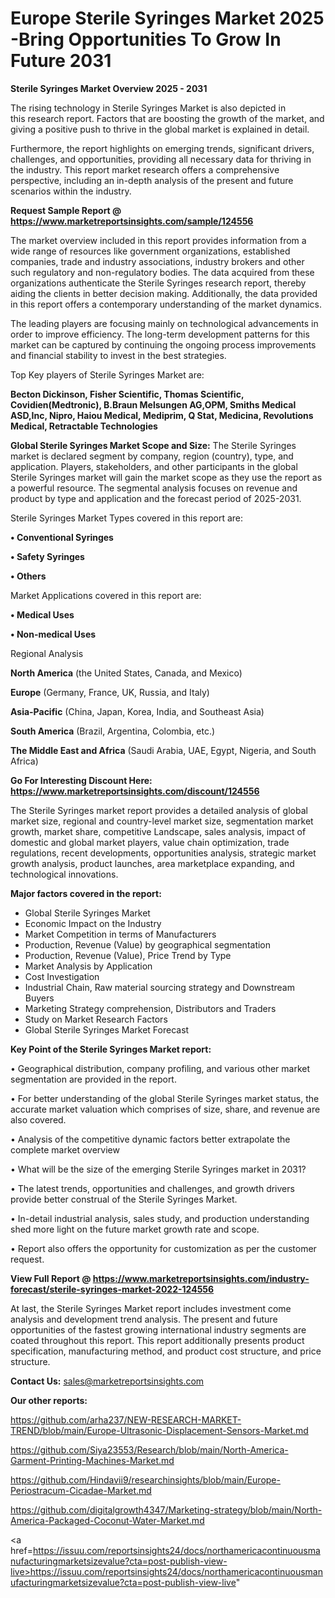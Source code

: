 # Europe Sterile Syringes Market 2025 -Bring Opportunities To Grow In Future 2031

<Strong> Sterile Syringes Market Overview 2025 - 2031</strong>

The rising technology in Sterile Syringes Market is also depicted in this research report. Factors that are boosting the growth of the market, and giving a positive push to thrive in the global market is explained in detail.

Furthermore, the report highlights on emerging trends, significant drivers, challenges, and opportunities, providing all necessary data for thriving in the industry. This report market research offers a comprehensive perspective, including an in-depth analysis of the present and future scenarios within the industry.

<strong>Request Sample Report @ <a href=https://www.marketreportsinsights.com/sample/124556>https://www.marketreportsinsights.com/sample/124556</a></strong>

The market overview included in this report provides information from a wide range of resources like government organizations, established companies, trade and industry associations, industry brokers and other such regulatory and non-regulatory bodies. The data acquired from these organizations authenticate the Sterile Syringes research report, thereby aiding the clients in better decision making. Additionally, the data provided in this report offers a contemporary understanding of the market dynamics.

The leading players are focusing mainly on technological advancements in order to improve efficiency. The long-term development patterns for this market can be captured by continuing the ongoing process improvements and financial stability to invest in the best strategies.

Top Key players of Sterile Syringes Market are:

<strong>Becton Dickinson, Fisher Scientific, Thomas Scientific, Covidien(Medtronic), B.Braun Melsungen AG,OPM, Smiths Medical ASD,Inc, Nipro, Haiou Medical, Mediprim, Q Stat, Medicina, Revolutions Medical, Retractable Technologies</strong>

<strong><b>Global Sterile Syringes Market Scope and Size:</b></strong>
The Sterile Syringes market is declared segment by company, region (country), type, and application. Players, stakeholders, and other participants in the global Sterile Syringes market will gain the market scope as they use the report as a powerful resource. The segmental analysis focuses on revenue and product by type and application and the forecast period of 2025-2031.

Sterile Syringes Market Types covered in this report are:

<strong>• Conventional Syringes

• Safety Syringes

• Others</strong>

Market Applications covered in this report are:

<strong>• Medical Uses

• Non-medical Uses</strong> 

Regional Analysis

<strong>North America</strong> (the United States, Canada, and Mexico)

<strong>Europe</strong> (Germany, France, UK, Russia, and Italy)

<strong>Asia-Pacific</strong> (China, Japan, Korea, India, and Southeast Asia)

<strong>South America</strong> (Brazil, Argentina, Colombia, etc.)

<strong>The Middle East and Africa</strong> (Saudi Arabia, UAE, Egypt, Nigeria, and South Africa)

<strong>Go For Interesting Discount Here: <a href=https://www.marketreportsinsights.com/discount/124556>https://www.marketreportsinsights.com/discount/124556</a></strong>

The Sterile Syringes market report provides a detailed analysis of global market size, regional and country-level market size, segmentation market growth, market share, competitive Landscape, sales analysis, impact of domestic and global market players, value chain optimization, trade regulations, recent developments, opportunities analysis, strategic market growth analysis, product launches, area marketplace expanding, and technological innovations.

<strong><b>Major factors covered in the report:</b></strong>
<ul>
  <li>Global Sterile Syringes Market </li>
  <li>Economic Impact on the Industry</li>
  <li>Market Competition in terms of Manufacturers</li>
  <li>Production, Revenue (Value) by geographical segmentation</li>
  <li>Production, Revenue (Value), Price Trend by Type</li>
  <li>Market Analysis by Application</li>
  <li>Cost Investigation</li>
  <li>Industrial Chain, Raw material sourcing strategy and Downstream Buyers</li>
  <li>Marketing Strategy comprehension, Distributors and Traders</li>
  <li>Study on Market Research Factors</li>
  <li>Global Sterile Syringes Market Forecast</li>
</ul>

<strong><b>Key Point of the Sterile Syringes Market report:</b></strong>

• Geographical distribution, company profiling, and various other market segmentation are provided in the report.

• For better understanding of the global Sterile Syringes market status, the accurate market valuation which comprises of size, share, and revenue are also covered.

• Analysis of the competitive dynamic factors better extrapolate the complete market overview

• What will be the size of the emerging Sterile Syringes market in 2031?

• The latest trends, opportunities and challenges, and growth drivers provide better construal of the Sterile Syringes Market.

• In-detail industrial analysis, sales study, and production understanding shed more light on the future market growth rate and scope.

• Report also offers the opportunity for customization as per the customer request.

<strong><b>View Full Report @ <a href=https://www.marketreportsinsights.com/industry-forecast/sterile-syringes-market-2022-124556>https://www.marketreportsinsights.com/industry-forecast/sterile-syringes-market-2022-124556</a></b></strong>


At last, the Sterile Syringes Market report includes investment come analysis and development trend analysis. The present and future opportunities of the fastest growing international industry segments are coated throughout this report. This report additionally presents product specification, manufacturing method, and product cost structure, and price structure.

<strong>Contact Us:</strong>
sales@marketreportsinsights.com

<strong>Our other reports:</strong>

<a href=https://github.com/arha237/NEW-RESEARCH-MARKET-TREND/blob/main/Europe-Ultrasonic-Displacement-Sensors-Market.md>https://github.com/arha237/NEW-RESEARCH-MARKET-TREND/blob/main/Europe-Ultrasonic-Displacement-Sensors-Market.md</a>

<a href=https://github.com/Siya23553/Research/blob/main/North-America-Garment-Printing-Machines-Market.md>https://github.com/Siya23553/Research/blob/main/North-America-Garment-Printing-Machines-Market.md</a>

<a href=https://github.com/Hindavii9/researchinsights/blob/main/Europe-Periostracum-Cicadae-Market.md>https://github.com/Hindavii9/researchinsights/blob/main/Europe-Periostracum-Cicadae-Market.md</a>

<a href=https://github.com/digitalgrowth4347/Marketing-strategy/blob/main/North-America-Packaged-Coconut-Water-Market.md>https://github.com/digitalgrowth4347/Marketing-strategy/blob/main/North-America-Packaged-Coconut-Water-Market.md</a>

<a href=https://issuu.com/reportsinsights24/docs/northamericacontinuousmanufacturingmarketsizevalue?cta=post-publish-view-live>https://issuu.com/reportsinsights24/docs/northamericacontinuousmanufacturingmarketsizevalue?cta=post-publish-view-live</a>"
